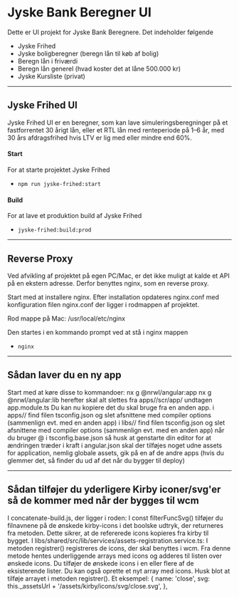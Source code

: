 # Jyske Bank Beregner UI

Dette er UI projekt for Jyske Bank Beregnere. Det indeholder følgende 

- Jyske Frihed
- Jyske boligberegner (beregn lån til køb af bolig)
- Beregn lån i friværdi
- Beregn lån generel (hvad koster det at låne 500.000 kr)
- Jyske Kursliste (privat)

---

## Jyske Frihed UI
Jyske Frihed UI er en beregner, som kan lave simuleringsberegninger på et fastforrentet 30 årigt lån, eller et RTL lån med renteperiode på 1–6 år, med 30 års afdragsfrihed hvis LTV er lig med eller mindre end 60%. 

#### **Start**
For at starte projektet Jyske Frihed  
- `npm run jyske-frihed:start`



#### **Build**
For at lave et produktion build af Jyske Frihed  
- `jyske-frihed:build:prod`

---

## Reverse Proxy
Ved afvikling af projektet på egen PC/Mac, er det ikke muligt at kalde et API på en ekstern adresse. Derfor benyttes nginx, som en reverse proxy. 

Start med at installere nginx. Efter installation opdateres nginx.conf med konfiguration filen nginx.conf  der ligger i rodmappen af projektet.

Rod mappe på Mac:
/usr/local/etc/nginx

Den startes i en kommando prompt ved at stå i nginx mappen
- `nginx`

---

## Sådan laver du en ny app
Start med at køre disse to kommandoer: 
nx g @nrwl/angular:app <app-navn-app>
nx g @nrwl/angular:lib <navn-ui>
herefter skal alt slettes fra apps/<app-navn-app>/scr/app/ undtagen app.module.ts
Du kan nu kopiere det du skal bruge fra en anden app. 
i apps/<app-navn-app>/ find filen tsconfig.json og slet afsnittene med compiler options (sammenlign evt. med en anden app)
i libs/<navn-ui>/ find filen tsconfig.json og slet afsnittene med compiler options (sammenlign evt. med en anden app)
når du bruger @ i tsconfig.base.json så husk at genstarte din editor for at ændringen træder i kraft
i angular.json skal der tilføjes noget udne assets for application, nemlig globale assets, gik på en af de andre apps (hvis du glemmer det, så finder du ud af det når du bygger til deploy)

---

## Sådan tilføjer du yderligere Kirby iconer/svg'er så de kommer med når der bygges til wcm
I concatenate-build.js, der ligger i roden:
  I const filterFuncSvg() tilføjer du filnavnene på de ønskede kirby-icons i det boolske udtryk, der returneres fra metoden.
  Dette sikrer, at de refererede icons kopieres fra kirby til bygget.
I libs/shared/src/lib/services/assets-registration.service.ts:
  I metoden registrer() registreres de icons, der skal benyttes i wcm.
  Fra denne metode hentes underliggende arrays med icons og adderes til listen over ønskede icons.
  Du tilføjer de ønskede icons i en eller flere af de eksisterende lister.
  Du kan også oprette et nyt array med icons. Husk blot at tilføje arrayet i metoden registrer().
  Et eksempel:
      {
        name: 'close',
        svg: this._assetsUrl + '/assets/kirby/icons/svg/close.svg',
      },
